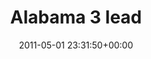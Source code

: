 ---
title:		"Alabama 3 lead"
type:		"photos"
mediatype:		"upload"
location:		"Louth, Ireland"
date:		"2011-05-01 23:31:50+00:00"
album:		"music"
filename:		"alabama-3-lead.md"
series:		"vantastival"
cl_public_id:		"music/alabama-3-lead"
cl_version:		1497004809
format:		"tiff"
bytes:		1610272
width:		810
height:		1440
colours:
- "#202020"
- "#717171"
exposure_mode:		"Manual"
program:		"Manual"
aperture:		"5.6"
focal_length:		"170.0 mm"
iso:		"4000"
shutter_speed:		"1/100"
metering:		"Multi-segment"
flash:		"On, Return detected"
white_balance:		"Custom"
colour_temp:		"6600"
has_crop:		"false"
orientation:		"Horizontal (normal)"
camera_model:		"NIKON D7000"
lens_info:		"18-200mm f/3.5-5.6"
artist:		"No artist info"
x_resolution:		"300"
y_resolution:		"300"
---